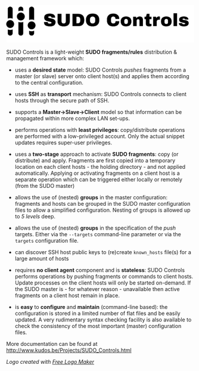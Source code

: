 <p align="center"><img src="logo.png" alt="SUDO Controls Logo"></p>

SUDO Controls is a light-weight **SUDO fragments/rules** distribution & management framework which:

* uses a **desired state** model: SUDO Controls *pushes* fragments from a master (or slave) server onto client host(s) and applies them according to the central configuration.

* uses **SSH** as **transport** mechanism: SUDO Controls connects to client hosts through the secure path of SSH.

* supports a **Master→Slave→Client** model so that information can be propagated within more complex LAN set-ups.

* performs operations with **least privileges**: copy/distribute operations are performed with a low-privileged account. Only the actual snippet updates requires super-user privileges.

* uses a **two-stage** approach to activate **SUDO fragments**: copy (or distribute) and apply. Fragments are first copied into a temporary location on each client hosts - the holding directory - and not applied automatically. Applying or activating fragments on a client host is a separate operation which can be triggered either locally or remotely (from the SUDO master)

* allows the use of (nested) **groups** in the master configuration: fragments and hosts can be grouped in the SUDO master configuration files to allow a simplified configuration. Nesting of groups is allowed up to *5 levels* deep.

* allows the use of (nested) **groups** in the specification of the *push* targets. Either via the `--targets` command-line parameter or via the `targets` configuration file.

* can discover SSH host public keys to (re)create `known_hosts` file(s) for a large amount of hosts

* requires **no client agent** component and is **stateless**: SUDO Controls performs operations by pushing fragments or commands to client hosts. Update processes on the client hosts will only be started on-demand. If the SUDO master is - for whatever reason - unavailable then active fragments on a client host remain in place.

* is **easy** to **configure** and **maintain** (command-line based): the configuration is stored in a limited number of flat files and be easily updated. A very rudimentary syntax checking facility is also available to check the consistency of the most important (master) configuration files.

More documentation can be found at http://www.kudos.be/Projects/SUDO_Controls.html

*Logo created with [Free Logo Maker](https://logomakr.com)*
